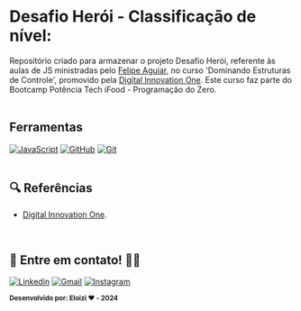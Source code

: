 
<h1>
    <span> Desafio Herói - Classificação de nível: </span>
</h1>

Repositório criado para armazenar o projeto Desafio Herói, referente às aulas de JS ministradas pelo [Felipe Aguiar](https://github.com/felipeAguiarCode), no curso 'Dominando Estruturas de Controle', promovido pela [Digital Innovation One](https://www.dio.me/). Este curso faz parte do Bootcamp Potência Tech iFood - Programação do Zero.
<br><br>


## Ferramentas
[![JavaScript](https://img.shields.io/badge/JavaScript-000?style=for-the-badge&logo=javaScript&logoColor=yellow)](https://git-scm.com/doc) 
[![GitHub](https://img.shields.io/badge/GitHub-000?style=for-the-badge&logo=github&logoColor=30A3DC)](https://docs.github.com/)
[![Git](https://img.shields.io/badge/Git-000?style=for-the-badge&logo=github&logoColor=White)](https://docs.github.com/)
<br><br>


## 🔍 Referências
- [Digital Innovation One](https://web.dio.me/track/potencia-tech-ifood-programacao-do-zero).

<br>

 ## 👋 Entre em contato! 💬✨

[![Linkedin](https://img.shields.io/badge/Acesse%20o%20meu-Linkedin-blue?style=for-the-badge&logo=Linkedin&logoColor=white)](https://www.linkedin.com/in/eloizi-nogueira-da-silva/) [![Gmail](https://img.shields.io/badge/Gmail-red?style=for-the-badge&logo=Gmail&logoColor=white&link=mailto:nogueira.eloizi@gmail.com)](mailto:nogueira.eloizi@gmail.com) [![Instagram](https://img.shields.io/badge/Instagram-e4405f?style=for-the-badge&logo=Instagram&logoColor=white&link=https://www.instagram.com/eloizisilva16/)](https://www.instagram.com/eloizisilva16/)

<sub><b>Desenvolvido por: Eloizi ❤️ - 2024</b></sub></a>

